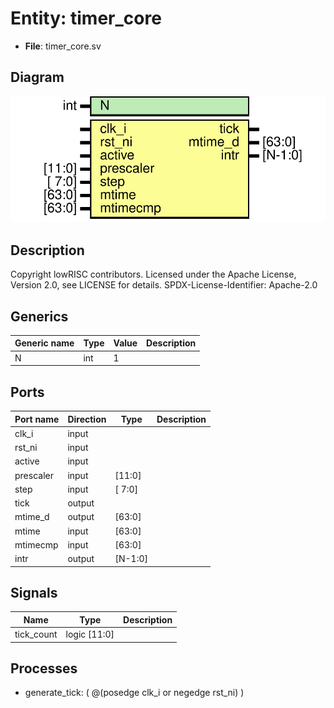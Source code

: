 # Entity: timer_core

- **File**: timer_core.sv
## Diagram

![Diagram](timer_core.svg "Diagram")
## Description

Copyright lowRISC contributors.
 Licensed under the Apache License, Version 2.0, see LICENSE for details.
 SPDX-License-Identifier: Apache-2.0
 
## Generics

| Generic name | Type | Value | Description |
| ------------ | ---- | ----- | ----------- |
| N            | int  | 1     |             |
## Ports

| Port name | Direction | Type    | Description |
| --------- | --------- | ------- | ----------- |
| clk_i     | input     |         |             |
| rst_ni    | input     |         |             |
| active    | input     |         |             |
| prescaler | input     | [11:0]  |             |
| step      | input     | [ 7:0]  |             |
| tick      | output    |         |             |
| mtime_d   | output    | [63:0]  |             |
| mtime     | input     | [63:0]  |             |
| mtimecmp  | input     | [63:0]  |             |
| intr      | output    | [N-1:0] |             |
## Signals

| Name       | Type         | Description |
| ---------- | ------------ | ----------- |
| tick_count | logic [11:0] |             |
## Processes
- generate_tick: ( @(posedge clk_i or negedge rst_ni) )
